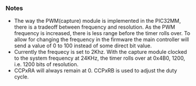### Notes
 * The way the PWM(capture) module is implemented in the PIC32MM, there is a tradeoff between frequency and resolution. As the PWM frequency is increased, there is less range before the timer rolls over. To allow for changing the frequency in the firmware the main controller will send a value of 0 to 100 instead of some direct bit value. 
 * Currently the frequecy is set to 2Khz. With the capture module clocked to the system frequency at 24KHz, the timer rolls over at 0x4B0, 1200, i.e. 1200 bits of resolution.
 * CCPxRA will always remain at 0. CCPxRB is used to adjust the duty cycle. 